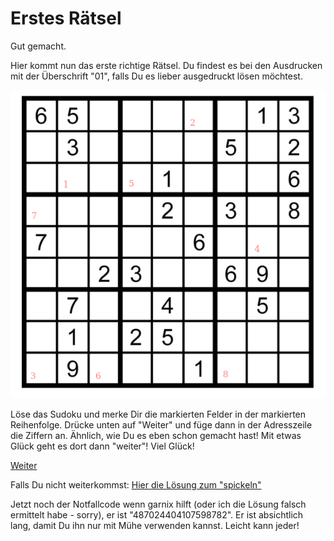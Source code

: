Erstes Rätsel
=============

Gut gemacht.

Hier kommt nun das erste richtige Rätsel. Du findest es bei den Ausdrucken
mit der Überschrift "01", falls Du es lieber ausgedruckt lösen
möchtest.

![Rästel 01](raetsel-01.png)

Löse das Sudoku und merke Dir die markierten Felder
in der markierten Reihenfolge. Drücke unten auf "Weiter"
und füge dann in der Adresszeile die Ziffern an.
Ähnlich, wie Du es eben schon gemacht hast!
Mit etwas Glück geht es dort dann "weiter"! Viel
Glück!

<a href="/index.html#02-.md">Weiter</a>

<!-- 22225558 -->

Falls Du nicht weiterkommst: <a href="/index.html#/loesungen/01.md">Hier die Lösung zum "spickeln"</a>

Jetzt noch der Notfallcode
wenn garnix hilft (oder ich die Lösung falsch ermittelt habe - sorry),
er ist "487024404107598782".
Er ist absichtlich lang, damit Du ihn
nur mit Mühe verwenden kannst. Leicht kann jeder!

